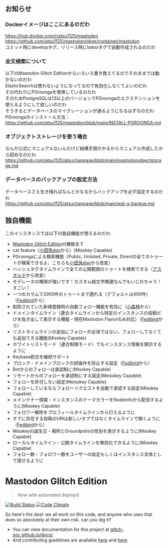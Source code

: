 ## お知らせ ##
### Dockerイメージはここにあるのだわ
https://hub.docker.com/r/atsu1125/mastodon  
https://github.com/atsu1125/mastodon/pkgs/container/mastodon  
コミット時にdevelopタグ、リリース時にlatestタグで自動作成されるのだわ  

### 全文検索について
以下のMastodon Glitch Editionからいろいろ書き換えてるのでそのままでは動かないのだわ  
ElasticSearchは使わないようになってるので有効化しなくてよいのだわ  
その代わりにPGroongaを使用しているのだわ  
そのためPostgreSQLは13以上のバージョンでPGroongaのエクステンションを使えるようにして欲しいのだわ  
そうするとデータベースのマイグレーションが通るようになるはずなのだわ  
PGroongaのインストール方法：  
https://github.com/atsu1125/mastodon/blob/main/INSTALL-PGROONGA.md  

### オブジェクトストレージを使う場合  
なんか公式にマニュアルないんだけど結構手間かかるからマニュアル作成したから読めなのだわ  
https://github.com/atsu1125/atsuchanpage/blob/main/mastodonobjectstorage.md  

### データベースのバックアップの設定方法
データベースさえ生き残ればなんとかなるからバックアップを必ず設定するのだわ  
https://github.com/atsu1125/atsuchanpage/blob/main/wal-g-backup.md

<h2 id="sec-7">独自機能</h2>
<p>このインスタンスでは以下の独自機能が使えるのだわ</p>
<ul>
  <li><a href="https://glitch-soc.github.io/docs">Mastodon Glitch Edition</a>の機能全て
</li>
  <li>cat feature（<a href=https://odakyu.app/about>小田急don</a>から）(Misskey Capable)
</li>
  <li>PGroongaによる検索機能（Public, Unlisted, Private, Directの全てのトゥートが検索できるよ、こちらも<a href=https://odakyu.app/about>小田急don</a>から改変）
</li>
  <li>ハッシュタグタイムラインで全ての公開範囲のトゥートを検索できる（<a href=https://kirishima.cloud/about>アスタルテ</a>から改変）
</li>
  <li>モデレータの権限が強いです！カスタム絵文字関連なんでもいじれちゃう！すごい！</li>
  <li>一つのカラムで2000件のトゥートまで遡れる（デフォルトは400件）（<a href=https://fedibird.com/about>Fedibird</a>から） </li>
  <li>削除されていた新規登録時の自動フォロー機能を有効に（<a href=https://hello.2heng.xin/about>小森林</a>から）</li>
  <li>ドメインタイムライン（連合タイムラインから特定のインスタンスの投稿だけを抜き出して表示する機能・現在Mastodon Flavorのみ対応）（<a href=https://fedibird.com/about>Fedibird</a>から）</li>
  <li>リストタイムラインの追加にフォローが必須ではない。フォローしてなくても追加できる機能(Misskey Capable)</li>
  <li>ホワイトリストモード（連合制限モード）でもインスタンス情報を開示するように</li>
  <li>Keybase統合を継続サポート</li>
  <li>ブロック・ドメインブロックの誤操作を防止する設定（<a href=https://fedibird.com/about>Fedibird</a>から）</li>
  <li>Botからのフォローは承認制に(Misskey Capable)</li>
  <li>リモートからのフォローを承認制にする設定(Meisskey Capable)</li>
  <li>フォローを許可しない設定(Meisskey Capable)</li>
  <li>フォローしているならフォローリクエストを自動で承認する設定(Misskey Capable)</li>
  <li>メインテナー情報・インスタンスのテーマカラーをNodeinfoから配信するように(Misskey Capable)</li>
  <li>フォロワー解除をプロフィールタイムラインから行えるように</li>
  <li>すでに存在する投稿のURIは新しいタブではなくタイムラインで開くように（<a href=https://fedibird.com/about>Fedibird</a>から）</li>
  <li>Misskeyの誕生日・場所とGroundpolisの性別を表示するように(Misskey Capable)</li>
  <li>ローカルタイムライン・公開タイムラインを無効化できるように(Misskey Capable)</li>
  <li>フォロー数・フォロワー数をユーザーの設定もしくはインスタンス全体として隠せるように</li>
</ul>

#  Mastodon Glitch Edition  #

>   Now with automated deploys!

[![Build Status](https://img.shields.io/circleci/project/github/glitch-soc/mastodon.svg)][circleci]
[![Code Climate](https://img.shields.io/codeclimate/maintainability/glitch-soc/mastodon.svg)][code_climate]

[circleci]: https://circleci.com/gh/glitch-soc/mastodon
[code_climate]: https://codeclimate.com/github/glitch-soc/mastodon

So here's the deal: we all work on this code, and anyone who uses that does so absolutely at their own risk. can you dig it?

- You can view documentation for this project at [glitch-soc.github.io/docs/](https://glitch-soc.github.io/docs/).
- And contributing guidelines are available [here](CONTRIBUTING.md) and [here](https://glitch-soc.github.io/docs/contributing/).
